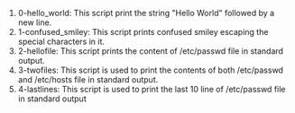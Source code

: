 1. 0-hello_world: This script print the string "Hello World" followed by a new line.
2. 1-confused_smiley: This script prints confused smiley escaping the special characters in it.
3. 2-hellofile: This script prints the content of /etc/passwd file in standard output.
4. 3-twofiles: This script is used to print the contents of both /etc/passwd and /etc/hosts file in standard output.
5. 4-lastlines: This script is used to print the last 10 line of /etc/passwd file in standard output
